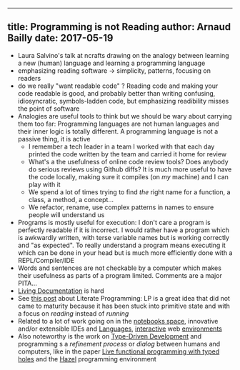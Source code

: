 ------------
title: Programming is not Reading
author: Arnaud Bailly
date: 2017-05-19
------------

* Laura Salvino's talk at ncrafts drawing on the analogy between learning a new (human) language and learning a programming language
* emphasizing reading software -> simplicity, patterns, focusing on readers
* do we really "want readable code" ? Reading code and making your code readable is good, and probably better than writing confusing, idiosyncratic, symbols-ladden code, but emphasizing readibility misses the point of software
* Analogies are useful tools to think but we should be wary about carrying them too far: Programming languages are not human languages and their inner logic is totally different. A programming language is not a passive thing, it is active
    * I remember a tech leader in a team I worked with that each day printed the code written by the team and carried it home for review
    * What's a the usefulness of online code review tools? Does anybody do serious reviews using Github diffs? It is much more useful to have the code locally, making sure it compiles (on *my* machine) and I can play with it
    * We spend a lot of times trying to find *the* right name for a function, a class, a method, a concept...
    * We refactor, rename, use complex patterns in names to ensure people will understand us
* Programs is mostly useful for execution: I don't care a program is perfectly readable if it is incorrect. I would rather have a program which is awkwardly written, with terse variable names but is working correctly and "as expected". To really understand a program means executing it which can be done in your head but is much more efficiently done with a REPL/Compiler/IDE
* Words and sentences are not checkable by a computer which makes their usefulness as parts of a program limited. Comments are a major PITA...
* [Living Documentation]() is hard
* See [this post](http://akkartik.name/post/literate-programming) about Literate Programming: LP is a great idea that did not came to maturity because it has been stuck into primitive state and with a focus on *reading* instead of *running*
* Related to a lot of work going on in the [notebooks space](http://nbviewer.jupyter.org/), innovative and/or extensible IDEs and [Languages](https://awelonblue.wordpress.com/2014/09/29/introducing-wikilon/), [interactive](http://worrydream.com/#!2/LadderOfAbstraction) web [environments](http://tomasp.net/coeffects/)
* Also noteworthy is the work on [Type-Driven Development]() and programming s a _refinement process_ or _dialog_ between humans and computers, like in the paper [Live functional programming with typed holes](https://arxiv.org/pdf/1805.00155) and the [Hazel](https://hazel.org/) programming environment
